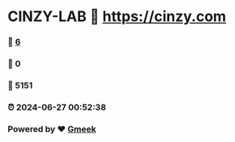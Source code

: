 # CINZY-LAB :link: https://cinzy.com 
### :page_facing_up: [6](https://cinzy.com/tag.html) 
### :speech_balloon: 0 
### :hibiscus: 5151 
### :alarm_clock: 2024-06-27 00:52:38 
### Powered by :heart: [Gmeek](https://github.com/Meekdai/Gmeek)
